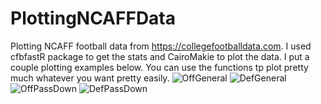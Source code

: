 # PlottingNCAFFData
Plotting NCAFF football data from https://collegefootballdata.com. I used cfbfastR package to get the stats and CairoMakie to plot the data. I put a couple plotting examples below. You can use the functions tp plot pretty much whatever you want pretty easily.
![OffGeneral](https://github.com/dlshew/PlottingNCAFFData/assets/49965772/67d602cf-5be4-43db-ae45-648a7084cadb)
![DefGeneral](https://github.com/dlshew/PlottingNCAFFData/assets/49965772/e8aac029-673b-4eb2-a649-461f9d84ab35)
![OffPassDown](https://github.com/dlshew/PlottingNCAFFData/assets/49965772/aea01c81-4674-4c63-a73c-9d6b92a7070e)
![DefPassDown](https://github.com/dlshew/PlottingNCAFFData/assets/49965772/3004200f-79e4-4c09-b4c0-568f97ee3e6e)
